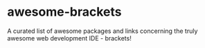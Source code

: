 # awesome-brackets
A curated list of awesome packages and links concerning the truly awesome web development IDE - brackets!
